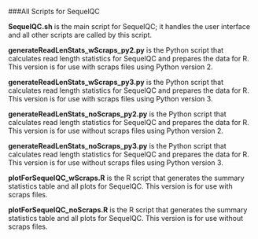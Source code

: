 ###All Scripts for SequelQC

**SequelQC.sh** is the main script for SequelQC; it handles the user interface and all other scripts are called by this script.

**generateReadLenStats_wScraps_py2.py** is the Python script that calculates read length statistics for SequelQC and prepares the data for R.  This version is for use with scraps files using Python version 2.

**generateReadLenStats_wScraps_py3.py** is the Python script that calculates read length statistics for SequelQC and prepares the data for R.  This version is for use with scraps files using Python version 3.

**generateReadLenStats_noScraps_py2.py** is the Python script that calculates read length statistics for SequelQC and prepares the data for R.  This version is for use without scraps files using Python version 2.

**generateReadLenStats_noScraps_py3.py** is the Python script that calculates read length statistics for SequelQC and prepares the data for R.  This version is for use without scraps files using Python version 3.

**plotForSequelQC_wScraps.R** is the R script that generates the summary statistics table and all plots for SequelQC.  This version is for use with scraps files.

**plotForSequelQC_noScraps.R** is the R script that generates the summary statistics table and all plots for SequelQC.  This version is for use without scraps files.



